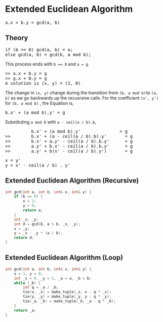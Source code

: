 # Extended Euclidean Algorithm
<pre>a.x + b.y = gcd(a, b)</pre>

## Theory
<pre>
if (b == 0) gcd(a, b) = a;
else gcd(a, b) = gcd(b, a mod b);
</pre>
This process ends with `b == 0` and `a = g`. <br>
<pre>
>> a.x + b.y = g
>> g.x + 0.y = g
A solution is (x, y) = (1, 0)
</pre>
The change in `(x, y)` change during the transition from `(b, a mod b)` to `(a, b)` as we go backwards up the recusrsive calls.
For the coefficient `(x', y')` for `(b, a mod b)` , the Equation is, 
<pre>b.x' + (a mod b).y' = g</pre>
Substituting `a mod b` with `a - ceil(a / b).b`,

<pre>
          b.x' + (a mod b).y'               = g          
>>        b.x' + (a - ceil(a / b).b).y'       = g          
>>        b.x' + a.y' - ceil(a / b).b.y'      = g
>>        a.y' + b.x' - ceil(a / b).b.y'      = g
>>        a.y' + b(x' - ceil(a / b).y')       = g
</pre>
<pre>
x = y'
y = x' - ceil(a / b) . y'
</pre>
## Extended Euclidean Algorithm (Recursive)
```c++
int gcd(int a, int b, int& x, int& y) {
    if (b == 0) {
        x = 1;
        y = 0;
        return a;
    }
    int _x, _y;
    int d = gcd(b, a % b, _x, _y);
    x = _y;
    y = _x - _y * (a / b);
    return d;
}
```
## Extended Euclidean Algorithm (Loop)
```c++
int gcd(int a, int b, int& x, int& y) {
    x = 1, y = 0;
    int _x = 0, _y = 1, _a = a, _b = b;
    while (_b) {
        int q = _a / _b;
        tie(x, _x) = make_tuple(_x, x - q * _x);
        tie(y, _y) = make_tuple(_y, y - q * _y);
        tie(_a, _b) = make_tuple(_b, _a - q * _b);
    }
    return _a;
}
```
